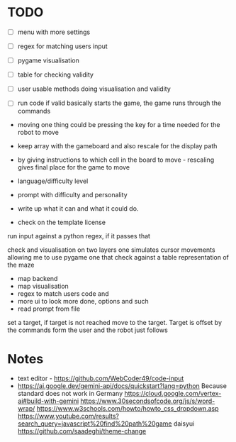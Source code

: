 # TODO

- [ ] menu with more settings
- [ ] regex for matching users input
- [ ] pygame visualisation
- [ ] table for checking validity
- [ ] user usable methods doing visualisation and validity

- [ ] run code if valid basically starts the game, the game runs through the commands
- moving one thing could be pressing the key for a time needed for the robot to move
- keep array with the gameboard and also rescale for the display path
- by giving instructions to which cell in the board to move - rescaling gives final place for the game to move

- language/difficulty level
- prompt with difficulty and personality
- write up what it can and what it could do.
- check on the template license

run input against a python regex, if it passes that 

check
and visualisation on two layers
one simulates cursor movements allowing me to use pygame
one that check against a table representation of the maze

- map backend
- map visualisation
- regex to match users code and 
- more ui to look more done, options and such
- read prompt from file




set a target, if target is not reached move to the target. Target is offset by the commands form the user and the robot just follows






# Notes
- text editor - https://github.com/WebCoder49/code-input
- https://ai.google.dev/gemini-api/docs/quickstart?lang=python
Because standard does not work in Germany
https://cloud.google.com/vertex-ai#build-with-gemini
https://www.30secondsofcode.org/js/s/word-wrap/
https://www.w3schools.com/howto/howto_css_dropdown.asp
https://www.youtube.com/results?search_query=javascript%20find%20path%20game
daisyui
https://github.com/saadeghi/theme-change